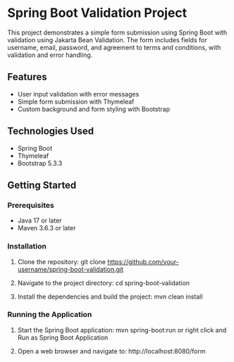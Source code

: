 # Spring Boot Validation Project

This project demonstrates a simple form submission using Spring Boot with validation using Jakarta Bean Validation. 
The form includes fields for username, email, password, and agreement to terms and conditions, with validation and error handling.

## Features

- User input validation with error messages
- Simple form submission with Thymeleaf
- Custom background and form styling with Bootstrap

## Technologies Used

- Spring Boot
- Thymeleaf
- Bootstrap 5.3.3

## Getting Started

### Prerequisites

- Java 17 or later
- Maven 3.6.3 or later

### Installation

1. Clone the repository:
    git clone https://github.com/your-username/spring-boot-validation.git

2. Navigate to the project directory:
    cd spring-boot-validation

3. Install the dependencies and build the project:
    mvn clean install

### Running the Application

1. Start the Spring Boot application:
    mvn spring-boot:run  or right click and Run as  Spring Boot Application

2. Open a web browser and navigate to:
    http://localhost:8080/form
